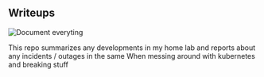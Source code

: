 ## Writeups

![ Document everyting](https://media0.giphy.com/media/xT4uQwLt2AyurOGWFW/200.webp?cid=790b76110q8fs7qd9m4zlk4h96mvted911ky1s8fzf4dkwrn&ep=v1_gifs_search&rid=200.webp&ct=g)


This repo summarizes any developments in my home lab and reports about any incidents / outages in the same
When messing around with kubernetes  and breaking stuff
